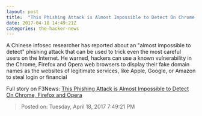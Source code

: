 ```yaml
---
layout: post
title:  "This Phishing Attack is Almost Impossible to Detect On Chrome, Firefox and Opera"
date: 2017-04-18 14:49:21Z
categories: the-hacker-news
---
```


A Chinese infosec researcher has reported about an "almost impossible to detect" phishing attack that can be used to trick even the most careful users on the Internet. He warned, hackers can use a known vulnerability in the Chrome, Firefox and Opera web browsers to display their fake domain names as the websites of legitimate services, like Apple, Google, or Amazon to steal login or financial


Full story on F3News: [This Phishing Attack is Almost Impossible to Detect On Chrome, Firefox and Opera](http://www.f3nws.com/n/SBRDbE)

> Posted on: Tuesday, April 18, 2017 7:49:21 PM
